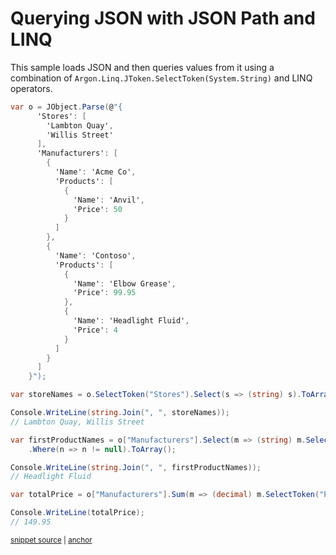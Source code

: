 # Querying JSON with JSON Path and LINQ

This sample loads JSON and then queries values from it using a combination of `Argon.Linq.JToken.SelectToken(System.String)` and LINQ operators.

<!-- snippet: QueryJsonSelectTokenWithLinq -->
<a id='snippet-queryjsonselecttokenwithlinq'></a>
```cs
var o = JObject.Parse(@"{
      'Stores': [
        'Lambton Quay',
        'Willis Street'
      ],
      'Manufacturers': [
        {
          'Name': 'Acme Co',
          'Products': [
            {
              'Name': 'Anvil',
              'Price': 50
            }
          ]
        },
        {
          'Name': 'Contoso',
          'Products': [
            {
              'Name': 'Elbow Grease',
              'Price': 99.95
            },
            {
              'Name': 'Headlight Fluid',
              'Price': 4
            }
          ]
        }
      ]
    }");

var storeNames = o.SelectToken("Stores").Select(s => (string) s).ToArray();

Console.WriteLine(string.Join(", ", storeNames));
// Lambton Quay, Willis Street

var firstProductNames = o["Manufacturers"].Select(m => (string) m.SelectToken("Products[1].Name"))
    .Where(n => n != null).ToArray();

Console.WriteLine(string.Join(", ", firstProductNames));
// Headlight Fluid

var totalPrice = o["Manufacturers"].Sum(m => (decimal) m.SelectToken("Products[0].Price"));

Console.WriteLine(totalPrice);
// 149.95
```
<sup><a href='/src/Tests/Documentation/Samples/JsonPath/QueryJsonSelectTokenWithLinq.cs#L31-L80' title='Snippet source file'>snippet source</a> | <a href='#snippet-queryjsonselecttokenwithlinq' title='Start of snippet'>anchor</a></sup>
<!-- endSnippet -->
